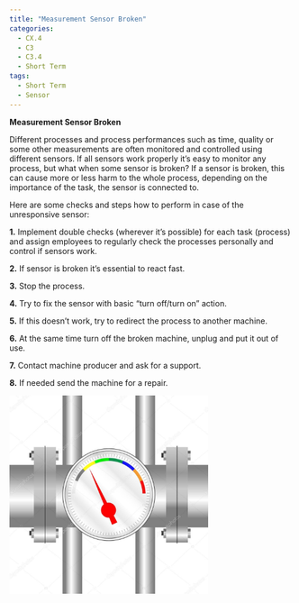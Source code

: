 ```yaml
---
title: "Measurement Sensor Broken"
categories:
  - CX.4
  - C3
  - C3.4
  - Short Term
tags:
  - Short Term
  - Sensor
---
```


**Measurement Sensor Broken**

Different processes and process performances such as time, quality or some other measurements are often monitored and controlled using different sensors. If all sensors work properly it’s easy to monitor any process, but what when some sensor is broken?
If a sensor is broken, this can cause more or less harm to the whole process, depending on the importance of the task, the sensor is connected to.

Here are some checks and steps how to perform in case of the unresponsive sensor:

**1.** Implement double checks (wherever it’s possible) for each task (process) and assign employees to regularly check the processes personally and control if sensors work.

**2.** If sensor is broken it’s essential to react fast. 

**3.** Stop the process.

**4.** Try to fix the sensor with basic “turn off/turn on” action.

**5.** If this doesn’t work, try to redirect the process to another machine.

**6.** At the same time turn off the broken machine, unplug and put it out of use.

**7.** Contact machine producer and ask for a support.

**8.** If needed send the machine for a repair.



<img src="https://raw.githubusercontent.com/ADOxx-org/DISRUPT-Knowledge-Base/master/assets/images/depositphotos_74537145-stock-illustration-spectral-sensor-on-the-tube.jpg" width="70%" height="50%">

